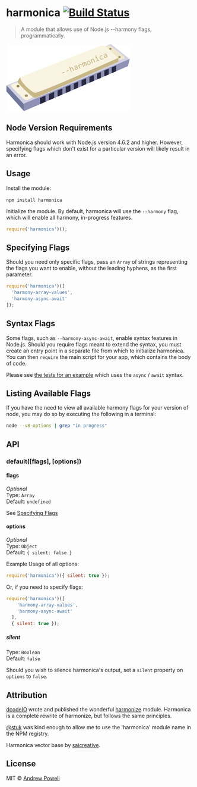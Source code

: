 # harmonica [![Build Status](https://travis-ci.org/shellscape/harmonica.svg?branch=master)](https://travis-ci.org/shellscape/harmonica)

> A module that allows use of Node.js --harmony flags, programmatically.

![Harmonica](harmonica.png)

## Node Version Requirements

Harmonica should work with Node.js version 4.6.2 and higher. However, specifying
flags which don't exist for a particular version will likely result in an error.

## Usage

Install the module:

`npm install harmonica`

Initialize the module. By default, harmonica will use the `--harmony` flag,
which will enable all harmony, in-progress features.

```js
require('harmonica')();
```

## Specifying Flags

Should you need only specific flags, pass an `Array` of strings representing the
flags you want to enable, without the leading hyphens, as the first parameter.

```js
require('harmonica')([
  'harmony-array-values',
  'harmony-async-await'
]);
```

## Syntax Flags

Some flags, such as `--harmony-async-await`, enable syntax features in Node.js.
Should you require flags meant to extend the syntax, you must create an entry
point in a separate file from which to initialize harmonica. You can then
`require` the main script for your app, which contains the body of code.

Please see [the tests for an example](https://github.com/shellscape/harmonica/test)
which uses the `async` / `await` syntax.

## Listing Available Flags

If you have the need to view all available harmony flags for your version of node,
you may do so by executing the following in a terminal:

```bash
node --v8-options | grep "in progress"
```

## API

### default([flags], [options])

#### flags

*Optional*  
Type: `Array`  
Default: `undefined`

See [Specifying Flags](#specifying-flags)

#### options

*Optional*  
Type: `Object`  
Default: `{ silent: false }`

Example Usage of all options:

```js
require('harmonica')({ silent: true });
```

Or, if you need to specify flags:

```js
require('harmonica')([
    'harmony-array-values',
    'harmony-async-await'
  ],
  { silent: true });
```

##### silent

Type: `Boolean`  
Default: `false`

Should you wish to silence harmonica's output, set a `silent` property on
`options` to `false`.


## Attribution

[dcodeIO](http://dcode.io/) wrote and published the wonderful
[harmonize](https://github.com/dcodeIO/node-harmonize) module. Harmonica is a
complete rewrite of harmonize, but follows the same principles.

[@stuk](https://twitter.com/stuk) was kind enough to allow me to use the
'harmonica' module name in the NPM registry.

Harmonica vector base by [saicreative](https://www.vecteezy.com/members/saicreative).

## License

MIT © [Andrew Powell](http://shellscape.org)

